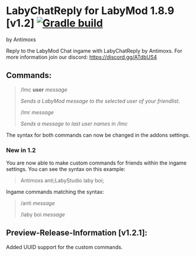 # LabyChatReply for LabyMod 1.8.9 [v1.2] [![Gradle build](https://github.com/Antimoxs/LabyChatReply/actions/workflows/release.yml/badge.svg?branch=master)](https://github.com/Antimoxs/LabyChatReply/actions/workflows/release.yml)
by Antimoxs

Reply to the LabyMod Chat ingame with LabyChatReply by Antimoxs. For more information join our discord: https://discord.gg/ATdbUS4

## Commands:

> /lmc __user__ _message_<p>_Sends a LabyMod message to the selected user of your friendlist._</p>
> /lmr _message_</b><p>_Sends a message to last user names in /lmc_</p>

The syntax for both commands can now be changed in the addons settings.

### New in 1.2
You are now able to make custom commands for friends within the ingame settings. You can see the syntax on this example:

> Antimoxs anti;LabyStudio laby boi;

Ingame commands matching the syntax:
> /anti _message_<p>
> /laby boi _message_
  
## Preview-Release-Information [v1.2.1]:
  
Added UUID support for the custom commands.
